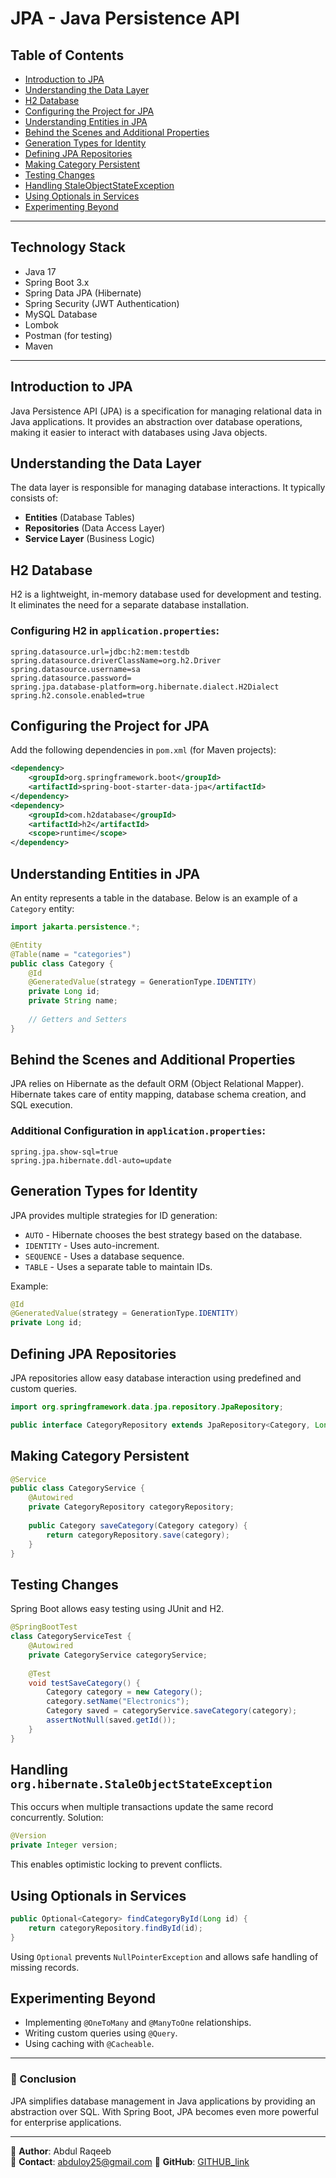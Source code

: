 # JPA - Java Persistence API

## Table of Contents

- [Introduction to JPA](#introduction-to-jpa)
- [Understanding the Data Layer](#understanding-the-data-layer)
- [H2 Database](#h2-database)
- [Configuring the Project for JPA](#configuring-the-project-for-jpa)
- [Understanding Entities in JPA](#understanding-entities-in-jpa)
- [Behind the Scenes and Additional Properties](#behind-the-scenes-and-additional-properties)
- [Generation Types for Identity](#generation-types-for-identity)
- [Defining JPA Repositories](#defining-jpa-repositories)
- [Making Category Persistent](#making-category-persistent)
- [Testing Changes](#testing-changes)
- [Handling StaleObjectStateException](#handling-staleobjectstateexception)
- [Using Optionals in Services](#using-optionals-in-services)
- [Experimenting Beyond](#experimenting-beyond)

---

## Technology Stack
- Java 17
- Spring Boot 3.x
- Spring Data JPA (Hibernate)
- Spring Security (JWT Authentication)
- MySQL Database
- Lombok
- Postman (for testing)
- Maven

---

## Introduction to JPA

Java Persistence API (JPA) is a specification for managing relational data in Java applications. It provides an abstraction over database operations, making it easier to interact with databases using Java objects.

## Understanding the Data Layer

The data layer is responsible for managing database interactions. It typically consists of:

- **Entities** (Database Tables)
- **Repositories** (Data Access Layer)
- **Service Layer** (Business Logic)

## H2 Database

H2 is a lightweight, in-memory database used for development and testing. It eliminates the need for a separate database installation.

### Configuring H2 in `application.properties`:

```properties
spring.datasource.url=jdbc:h2:mem:testdb
spring.datasource.driverClassName=org.h2.Driver
spring.datasource.username=sa
spring.datasource.password=
spring.jpa.database-platform=org.hibernate.dialect.H2Dialect
spring.h2.console.enabled=true
```

## Configuring the Project for JPA

Add the following dependencies in `pom.xml` (for Maven projects):

```xml
<dependency>
    <groupId>org.springframework.boot</groupId>
    <artifactId>spring-boot-starter-data-jpa</artifactId>
</dependency>
<dependency>
    <groupId>com.h2database</groupId>
    <artifactId>h2</artifactId>
    <scope>runtime</scope>
</dependency>
```

## Understanding Entities in JPA

An entity represents a table in the database. Below is an example of a `Category` entity:

```java
import jakarta.persistence.*;

@Entity
@Table(name = "categories")
public class Category {
    @Id
    @GeneratedValue(strategy = GenerationType.IDENTITY)
    private Long id;
    private String name;
    
    // Getters and Setters
}
```

## Behind the Scenes and Additional Properties

JPA relies on Hibernate as the default ORM (Object Relational Mapper). Hibernate takes care of entity mapping, database schema creation, and SQL execution.

### Additional Configuration in `application.properties`:

```properties
spring.jpa.show-sql=true
spring.jpa.hibernate.ddl-auto=update
```

## Generation Types for Identity

JPA provides multiple strategies for ID generation:

- `AUTO` - Hibernate chooses the best strategy based on the database.
- `IDENTITY` - Uses auto-increment.
- `SEQUENCE` - Uses a database sequence.
- `TABLE` - Uses a separate table to maintain IDs.

Example:

```java
@Id
@GeneratedValue(strategy = GenerationType.IDENTITY)
private Long id;
```

## Defining JPA Repositories

JPA repositories allow easy database interaction using predefined and custom queries.

```java
import org.springframework.data.jpa.repository.JpaRepository;

public interface CategoryRepository extends JpaRepository<Category, Long> {}
```

## Making Category Persistent

```java
@Service
public class CategoryService {
    @Autowired
    private CategoryRepository categoryRepository;
    
    public Category saveCategory(Category category) {
        return categoryRepository.save(category);
    }
}
```

## Testing Changes

Spring Boot allows easy testing using JUnit and H2.

```java
@SpringBootTest
class CategoryServiceTest {
    @Autowired
    private CategoryService categoryService;
    
    @Test
    void testSaveCategory() {
        Category category = new Category();
        category.setName("Electronics");
        Category saved = categoryService.saveCategory(category);
        assertNotNull(saved.getId());
    }
}
```

## Handling `org.hibernate.StaleObjectStateException`

This occurs when multiple transactions update the same record concurrently. Solution:

```java
@Version
private Integer version;
```

This enables optimistic locking to prevent conflicts.

## Using Optionals in Services

```java
public Optional<Category> findCategoryById(Long id) {
    return categoryRepository.findById(id);
}
```

Using `Optional` prevents `NullPointerException` and allows safe handling of missing records.

## Experimenting Beyond

- Implementing `@OneToMany` and `@ManyToOne` relationships.
- Writing custom queries using `@Query`.
- Using caching with `@Cacheable`.

---

### 🚀 Conclusion

JPA simplifies database management in Java applications by providing an abstraction over SQL. With Spring Boot, JPA becomes even more powerful for enterprise applications.

---

📍 **Author**: Abdul Raqeeb  
📧 **Contact**: abduloy25@gmail.com 
🔗 **GitHub**: [GITHUB_link](https://github.com/Abddev-rqb)

